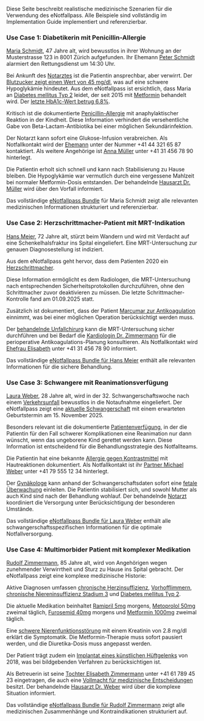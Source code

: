 Diese Seite beschreibt realistische medizinische Szenarien für die Verwendung des eNotfallpass. Alle Beispiele sind vollständig im Implementation Guide implementiert und referenzierbar.

### Use Case 1: Diabetikerin mit Penicillin-Allergie

[Maria Schmidt](pjolo/emr/Patient-UC1-Patient-MariaSchmidt.html), 47 Jahre alt, wird bewusstlos in ihrer Wohnung an der Musterstrasse 123 in 8001 Zürich aufgefunden. Ihr Ehemann [Peter Schmidt](pjolo/emr/RelatedPerson-PeterSchmidt.html) alarmiert den Rettungsdienst um 14:30 Uhr.

Bei Ankunft des [Notarztes](pjolo/emr/Practitioner-UC1-Practitioner-NotarztBecker.html) ist die Patientin ansprechbar, aber verwirrt. Der [Blutzucker zeigt einen Wert von 45 mg/dl](pjolo/emr/Observation-UC1-Observation-BloodGlucose-Emergency.html), was auf eine schwere Hypoglykämie hindeutet. Aus dem eNotfallpass ist ersichtlich, dass Maria an [Diabetes mellitus Typ 2](pjolo/emr/Condition-UC1-Condition-Diabetes.html) leidet, der seit 2015 mit [Metformin](pjolo/emr/MedicationStatement-UC1-MedicationStatement-Metformin.html) behandelt wird. Der [letzte HbA1c-Wert betrug 6.8%](pjolo/emr/Observation-UC1-Observation-HbA1c.html).

Kritisch ist die dokumentierte [Penicillin-Allergie](pjolo/emr/AllergyIntolerance-UC1-AllergyIntolerance-Penicillin.html) mit anaphylaktischer Reaktion in der Kindheit. Diese Information verhindert die versehentliche Gabe von Beta-Lactam-Antibiotika bei einer möglichen Sekundärinfektion.

Der Notarzt kann sofort eine Glukose-Infusion verabreichen. Als Notfallkontakt wird der [Ehemann](pjolo/emr/RelatedPerson-UC1-RelatedPerson-PeterSchmidt.html) unter der Nummer +41 44 321 65 87 kontaktiert. Als weitere Angehörige ist [Anna Müller](pjolo/emr/RelatedPerson-UC1-RelatedPerson-AnnaMueller.html) unter +41 31 456 78 90 hinterlegt.

Die Patientin erholt sich schnell und kann nach Stabilisierung zu Hause bleiben. Die Hypoglykämie war vermutlich durch eine vergessene Mahlzeit bei normaler Metformin-Dosis entstanden. Der behandelnde [Hausarzt Dr. Müller](pjolo/emr/Practitioner-UC1-Practitioner-DrMueller.html) wird über den Vorfall informiert.

Das vollständige [eNotfallpass Bundle](pjolo/emr/Bundle-UC1-Bundle-emr-MariaSchmidt.html) für Maria Schmidt zeigt alle relevanten medizinischen Informationen strukturiert und referenzierbar.

### Use Case 2: Herzschrittmacher-Patient mit MRT-Indikation

[Hans Meier](Patient-HansMeier.html), 72 Jahre alt, stürzt beim Wandern und wird mit Verdacht auf eine Schenkelhalsfraktur ins Spital eingeliefert. Eine MRT-Untersuchung zur genauen Diagnosestellung ist indiziert.

Aus dem eNotfallpass geht hervor, dass dem Patienten 2020 ein [Herzschrittmacher](Device-Herzschrittmacher.html).

Diese Information ermöglicht es dem Radiologen, die MRT-Untersuchung nach entsprechenden Sicherheitsprotokollen durchzuführen, ohne den Schrittmacher zuvor deaktivieren zu müssen. Die letzte Schrittmacher-Kontrolle fand am 01.09.2025 statt.

Zusätzlich ist dokumentiert, dass der Patient [Marcumar zur Antikoagulation](MedicationStatement-Marcumar.html) einnimmt, was bei einer möglichen Operation berücksichtigt werden muss. 

Der [behandelnde Unfallchirurg](Practitioner-DrUnfallchirurg.html) kann die MRT-Untersuchung sicher durchführen und bei Bedarf die [Kardiologin Dr. Zimmermann](Practitioner-DrKardiologe.html) für die perioperative Antikoagulations-Planung konsultieren. Als Notfallkontakt wird [Ehefrau Elisabeth](RelatedPerson-ElisabethMeier.html) unter +41 31 456 78 90 informiert.

Das vollständige [eNotfallpass Bundle für Hans Meier](Bundle-eNotfallpass-HansMeier.html) enthält alle relevanten Informationen für die sichere Behandlung.

### Use Case 3: Schwangere mit Reanimationsverfügung

[Laura Weber](Patient-LauraWeber.html), 28 Jahre alt, wird in der 32. Schwangerschaftswoche nach einem [Verkehrsunfall](Encounter-Verkehrsunfall.html) bewusstlos in die Notaufnahme eingeliefert. Der eNotfallpass zeigt eine [aktuelle Schwangerschaft](Observation-Pregnancy.html) mit einem erwarteten Geburtstermin am 15. November 2025.

Besonders relevant ist die dokumentierte [Patientenverfügung](Consent-Resuscitation.html), in der die Patientin für den Fall schwerer Komplikationen eine Reanimation nur dann wünscht, wenn das ungeborene Kind gerettet werden kann. Diese Information ist entscheidend für die Behandlungsstrategie des Notfallteams.

Die Patientin hat eine bekannte [Allergie gegen Kontrastmittel](AllergyIntolerance-Contrast.html) mit Hautreaktionen dokumentiert. Als Notfallkontakt ist ihr [Partner Michael Weber](RelatedPerson-MichaelWeber.html) unter +41 79 555 12 34 hinterlegt.

Der [Gynäkologe](Practitioner-DrGynaekologin.html) kann anhand der Schwangerschaftsdaten sofort eine [fetale Überwachung](Observation-FetalHeartRate.html) einleiten. Die Patientin stabilisiert sich, und sowohl Mutter als auch Kind sind nach der Behandlung wohlauf. Der behandelnde [Notarzt](Practitioner-DrNotarzt.html) koordiniert die Versorgung unter Berücksichtigung der besonderen Umstände.

Das vollständige [eNotfallpass Bundle für Laura Weber](Bundle-eNotfallpass-LauraWeber.html) enthält alle schwangerschaftsspezifischen Informationen für die optimale Notfallversorgung.


### Use Case 4: Multimorbider Patient mit komplexer Medikation

[Rudolf Zimmermann](Patient-RudolfZimmermann.html), 85 Jahre alt, wird von Angehörigen wegen zunehmender Verwirrtheit und Sturz zu Hause ins Spital gebracht. Der eNotfallpass zeigt eine komplexe medizinische Historie:

Aktive Diagnosen umfassen [chronische Herzinsuffizienz](Condition-HeartFailure.html), [Vorhofflimmern](Condition-AtrialFibrillation.html), [chronische Niereninsuffizienz Stadium 3](Condition-ChronicKidneyDisease.html) und [Diabetes mellitus Typ 2](Condition-DiabetesRudolf.html).

Die aktuelle Medikation beinhaltet [Ramipril 5mg](MedicationStatement-Ramipril.html) morgens, [Metoprolol 50mg](MedicationStatement-Metoprolol.html) zweimal täglich, [Furosemid 40mg](MedicationStatement-Furosemid.html) morgens und [Metformin 1000mg](MedicationStatement-MetforminRudolf.html) zweimal täglich.

Eine [schwere Nierenfunktionsstörung](Observation-CreatinineLevel.html) mit einem Kreatinin von 2.8 mg/dl erklärt die Symptomatik. Die Metformin-Therapie muss sofort pausiert werden, und die Diuretika-Dosis muss angepasst werden.

Der Patient trägt zudem ein [Implantat eines künstlichen Hüftgelenks](Device-HipProsthesis.html) von 2018, was bei bildgebenden Verfahren zu berücksichtigen ist.

Als Betreuerin ist seine [Tochter Elisabeth Zimmermann](RelatedPerson-ElisabethZimmermann.html) unter +41 61 789 45 23 eingetragen, die auch eine [Vollmacht für medizinische Entscheidungen](Consent-MedicalPowerOfAttorney.html) besitzt. Der behandelnde [Hausarzt Dr. Weber](Practitioner-DrWeber.html) wird über die komplexe Situation informiert.

Das vollständige [eNotfallpass Bundle für Rudolf Zimmermann](Bundle-eNotfallpass-RudolfZimmermann.html) zeigt alle medizinischen Zusammenhänge und Kontraindikationen strukturiert auf.


